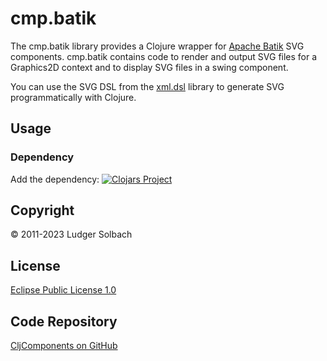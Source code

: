 cmp.batik
=========
The cmp.batik library provides a Clojure wrapper for [Apache Batik](https://xmlgraphics.apache.org/batik/) SVG components.
cmp.batik contains code to render and output SVG files for a Graphics2D context and to display SVG files in a swing component.

You can use the SVG DSL from the [xml.dsl](https://github.com/soulspace-org/xml.dsl) library to generate SVG programmatically with Clojure.

Usage
-----
### Dependency
Add the dependency:
[![Clojars Project](https://img.shields.io/clojars/v/org.soulspace.clj/cmp.batik.svg)](https://clojars.org/org.soulspace.clj/cmp.batik)

Copyright
---------
© 2011-2023 Ludger Solbach

License
-------
[Eclipse Public License 1.0](http://www.eclipse.org/legal/epl-v10.html)

Code Repository
---------------
[CljComponents on GitHub](https://github.com/soulspace-org/cmp.batik)

